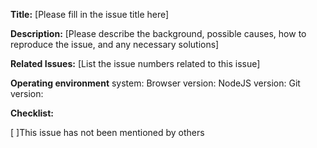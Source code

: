 **Title:** [Please fill in the issue title here]

**Description:** [Please describe the background, possible causes, how to reproduce the issue, and any necessary solutions]

**Related Issues:** [List the issue numbers related to this issue]

**Operating environment**
system:
Browser version:
NodeJS version:
Git version:

**Checklist:**

[ ]This issue has not been mentioned by others
